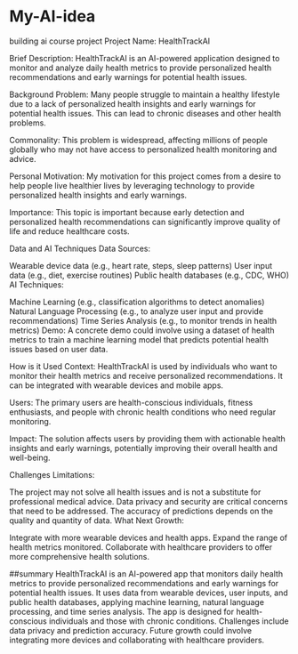 # My-AI-idea
building ai course project
Project Name: HealthTrackAI


Brief Description: HealthTrackAI is an AI-powered application designed to monitor and analyze daily health metrics to provide personalized health recommendations and early warnings for potential health issues.

Background
Problem: Many people struggle to maintain a healthy lifestyle due to a lack of personalized health insights and early warnings for potential health issues. This can lead to chronic diseases and other health problems.

Commonality: This problem is widespread, affecting millions of people globally who may not have access to personalized health monitoring and advice.

Personal Motivation: My motivation for this project comes from a desire to help people live healthier lives by leveraging technology to provide personalized health insights and early warnings.

Importance: This topic is important because early detection and personalized health recommendations can significantly improve quality of life and reduce healthcare costs.

Data and AI Techniques
Data Sources:

Wearable device data (e.g., heart rate, steps, sleep patterns)
User input data (e.g., diet, exercise routines)
Public health databases (e.g., CDC, WHO)
AI Techniques:

Machine Learning (e.g., classification algorithms to detect anomalies)
Natural Language Processing (e.g., to analyze user input and provide recommendations)
Time Series Analysis (e.g., to monitor trends in health metrics)
Demo: A concrete demo could involve using a dataset of health metrics to train a machine learning model that predicts potential health issues based on user data.

How is it Used
Context: HealthTrackAI is used by individuals who want to monitor their health metrics and receive personalized recommendations. It can be integrated with wearable devices and mobile apps.

Users: The primary users are health-conscious individuals, fitness enthusiasts, and people with chronic health conditions who need regular monitoring.

Impact: The solution affects users by providing them with actionable health insights and early warnings, potentially improving their overall health and well-being.

Challenges
Limitations:

The project may not solve all health issues and is not a substitute for professional medical advice.
Data privacy and security are critical concerns that need to be addressed.
The accuracy of predictions depends on the quality and quantity of data.
What Next
Growth:

Integrate with more wearable devices and health apps.
Expand the range of health metrics monitored.
Collaborate with healthcare providers to offer more comprehensive health solutions.

##summary
HealthTrackAI is an AI-powered app that monitors daily health metrics to provide personalized recommendations and early warnings for potential health issues. It uses data from wearable devices, user inputs, and public health databases, applying machine learning, natural language processing, and time series analysis. The app is designed for health-conscious individuals and those with chronic conditions. Challenges include data privacy and prediction accuracy. Future growth could involve integrating more devices and collaborating with healthcare providers.
